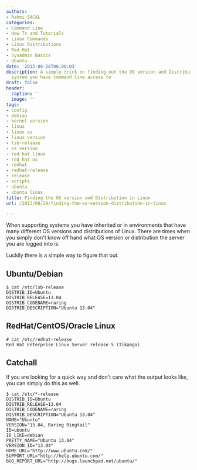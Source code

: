 ```yaml
---
authors:
- Rahmi SACAL
categories:
- Command Line
- How To and Tutorials
- Linux Commands
- Linux Distributions
- Red Hat
- SysAdmin Basics
- Ubuntu
date: '2013-08-28T06:08:03'
description: A simple trick on finding out the OS version and Distribution of a Linux
  system you have command line access to
draft: false
header:
  caption: ''
  image: ''
tags:
- config
- debian
- kernel version
- linux
- linux os
- linux version
- lsb-release
- os version
- red hat linux
- red hat os
- redhat
- redhat-release
- release
- scripts
- ubuntu
- ubuntu linux
title: Finding the OS version and Distribution in Linux
url: /2013/08/28/finding-the-os-version-distribution-in-linux

---
```


When supporting systems you have inherited or in environments that have many different OS versions and distributions of Linux. There are times when you simply don't know off hand what OS version or distribution the server you are logged into is.

Luckily there is a simple way to figure that out.

## Ubuntu/Debian

    $ cat /etc/lsb-release 
    DISTRIB_ID=Ubuntu
    DISTRIB_RELEASE=13.04
    DISTRIB_CODENAME=raring
    DISTRIB_DESCRIPTION="Ubuntu 13.04"

## RedHat/CentOS/Oracle Linux

    # cat /etc/redhat-release
    Red Hat Enterprise Linux Server release 5 (Tikanga)

## Catchall

If you are looking for a quick way and don't care what the output looks like, you can simply do this as well.

    $ cat /etc/*-release
    DISTRIB_ID=Ubuntu
    DISTRIB_RELEASE=13.04
    DISTRIB_CODENAME=raring
    DISTRIB_DESCRIPTION="Ubuntu 13.04"
    NAME="Ubuntu"
    VERSION="13.04, Raring Ringtail"
    ID=ubuntu
    ID_LIKE=debian
    PRETTY_NAME="Ubuntu 13.04"
    VERSION_ID="13.04"
    HOME_URL="http://www.ubuntu.com/"
    SUPPORT_URL="http://help.ubuntu.com/"
    BUG_REPORT_URL="http://bugs.launchpad.net/ubuntu/"
